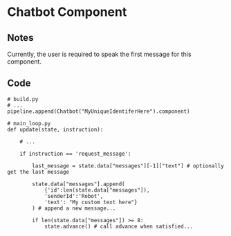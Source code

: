 # Chatbot Component

## Notes

Currently, the user is required to speak the first message for this component.

## Code

```python3
# build.py
# ...
pipeline.append(Chatbot("MyUniqueIdentiferHere").component)
```

```python3
# main_loop.py
def update(state, instruction):

    # ...

    if instruction == 'request_message':

        last_message = state.data["messages"][-1]["text"] # optionally get the last message

        state.data["messages"].append(
            {'id':len(state.data["messages"]), 
            'senderId':'Robot', 
            'text': "My custom text here"}
        ) # append a new message...

        if len(state.data["messages"]) >= 8:
            state.advance() # call advance when satisfied...
```